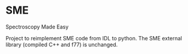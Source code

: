 # SME
Spectroscopy Made Easy

Project to reimplement SME code from IDL to python. The SME external library (compiled C++ and f77) is unchanged.
